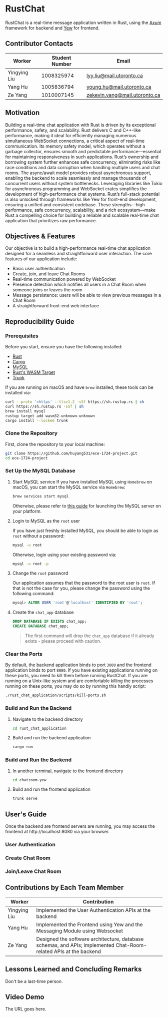 # RustChat

RustChat is a real-time message application written in Rust, using the [Axum](https://github.com/tokio-rs/axum) framework for backend and [Yew](https://yew.rs/) for frontend.

## Contributor Contacts 
|Worker | Student Number| Email|
|-------------|---------------|---------------|
|Yingying Liu |  1008325974   |lyy.liu@mail.utoronto.ca|
|Yang Hu       | 1005836794     | young.hu@mail.utoronto.ca|
|Ze Yang       | 1010007145   |zekevin.yang@mail.utoronto.ca|

## Motivation
Building a real-time chat application with Rust is driven by its exceptional performance, safety, and scalability.
Rust delivers C and C++-like performance, making it ideal for efficiently managing numerous simultaneous WebSocket connections, a critical aspect of real-time communication.
Its memory safety model, which operates without a garbage collector, ensures smooth and predictable performance—essential for maintaining responsiveness in such applications.
Rust’s ownership and borrowing system further enhances safe concurrency, eliminating risks like race conditions and data corruption when handling multiple users and chat rooms.
The async/await model provides robust asynchronous support, enabling the backend to scale seamlessly and manage thousands of concurrent users without system bottlenecks.
Leveraging libraries like Tokio for asynchronous programming and WebSocket crates simplifies the development of high-performance chat systems.
Rust’s full-stack potential is also unlocked through frameworks like Yew for front-end development, ensuring a unified and consistent codebase.
These strengths—high performance, safe concurrency, scalability, and a rich ecosystem—make Rust a compelling choice for building a reliable and scalable real-time chat application that prioritizes raw performance.
 
## Objectives & Features

Our objective is to build a high-performance real-time chat application designed for a seamless and straightforward user interaction.
The core features of our application include:

- Basic user authentication
- Create, join, and leave Chat Rooms
- Real-time communication powered by WebSocket
- Presence detection which notifies all users in a Chat Room when someone joins or leaves the room
- Message persistence: users will be able to view previous messages in a Chat Room
- A straightforward front-end web interface

## Reproducibility Guide

### Prerequisites

Before you start, ensure you have the following installed:

- [Rust](https://www.rust-lang.org/tools/install)
- [Cargo](https://doc.rust-lang.org/cargo/getting-started/installation.html)
- [MySQL](https://dev.mysql.com/downloads/mysql/)
- [Rust's WASM Target](https://doc.rust-lang.org/rustc/platform-support/wasm32-unknown-unknown.html)
- [Trunk](https://trunkrs.dev/)

If you are running on macOS and have `brew` installed, these tools can be installed via:

```sh
curl --proto '=https' --tlsv1.2 -sSf https://sh.rustup.rs | sh
curl https://sh.rustup.rs -sSf | sh
brew install mysql
rustup target add wasm32-unknown-unknown
cargo install --locked trunk
```

### Clone the Repository

First, clone the repository to your local machine:

```sh
git clone https://github.com/huyang531/ece-1724-project.git
cd ece-1724-project
```

### Set Up the MySQL Database

1. Start MySQL service
    If you have installed MySQL using `Homebrew` on macOS, you can start the MySQL service via `Homebrew`:
   
    ```sh
    brew services start mysql
    ```
   
    Otherwise, please refer to [this guide](https://phoenixnap.com/kb/start-mysql-server) for launching the MySQL server on your platform.

1. Login to MySQL as the `root` user
   
    If you have just freshly installed MySQL, you should be able to login as `root` without a password:

    ```sh
    mysql -u root
    ```

    Otherwise, login using your existing password via:

    ```sh
    mysql -u root -p
    ```

1. Change the `root` password

    Our application assumes that the password to the root user is `root`.
    If that is not the case for you, please change the password using the following command:
    
    ```sql
    mysql> ALTER USER 'root'@'localhost' IDENTIFIED BY 'root';
    ```

1. Create the `chat_app` database

    ```sql
    DROP DATABASE IF EXISTS chat_app;
    CREATE DATABASE chat_app;
    ```
    > The first command will drop the `chat_app` database if it already exists - please proceed with caution.

### Clear the Ports

By default, the backend application binds to port `3000` and the frontend application binds to port `8080`.
If you have existing applications running on these ports, you need to kill them before running RustChat.
If you are running on a Unix-like system and are comfortable killing the processes running on these ports, you may do so by running this handly script:

```sh
./rust_chat_application/scripts/kill-ports.sh
```

### Build and Run the Backend

1. Navigate to the backend directory

    ```sh
    cd rust_chat_application
    ```

1. Build and run the backend application
   
    ```sh
    cargo run
    ```

### Build and Run the Backend

1. In another terminal, navigate to the frontend directory

    ```sh
    cd chatroom-yew
    ```

1. Build and run the frontend application

    ```sh
    trunk serve
    ```

## User's Guide

Once the backend are frontend servers are running, you may access the frontend at http://localhost:8080 via your browser.

### User Authentication

### Create Chat Room

### Join/Leave Chat Room


## Contributions by Each Team Member
|Worker | Contribution|
|-------------|---------------------|
|Yingying Liu |Implemented the User Authentication APIs at the backend|
|Yang Hu|Implemented the Frontend using Yew and the Messaging Module using Websocket|
|Ze Yang |Designed the software architecture, database schemas, and APIs; Implemented Chat-Room-related APIs at the backend|

## Lessons Learned and Concluding Remarks
Don't be a last-time person.

## Video Demo
The URL goes here.

